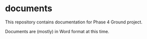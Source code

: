 # documents
This repository contains documentation for Phase 4 Ground project.

Documents are (mostly) in Word format at this time. 

